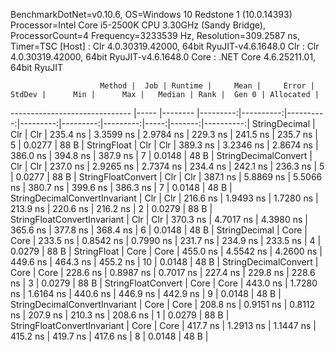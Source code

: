 
BenchmarkDotNet=v0.10.6, OS=Windows 10 Redstone 1 (10.0.14393)
Processor=Intel Core i5-2500K CPU 3.30GHz (Sandy Bridge), ProcessorCount=4
Frequency=3233539 Hz, Resolution=309.2587 ns, Timer=TSC
  [Host] : Clr 4.0.30319.42000, 64bit RyuJIT-v4.6.1648.0
  Clr    : Clr 4.0.30319.42000, 64bit RyuJIT-v4.6.1648.0
  Core   : .NET Core 4.6.25211.01, 64bit RyuJIT


                        Method |  Job | Runtime |     Mean |     Error |    StdDev |      Min |      Max |   Median | Rank |  Gen 0 | Allocated |
------------------------------ |----- |-------- |---------:|----------:|----------:|---------:|---------:|---------:|-----:|-------:|----------:|
                 StringDecimal |  Clr |     Clr | 235.4 ns | 3.3599 ns | 2.9784 ns | 229.3 ns | 241.5 ns | 235.7 ns |    5 | 0.0277 |      88 B |
                   StringFloat |  Clr |     Clr | 389.3 ns | 3.2346 ns | 2.8674 ns | 386.0 ns | 394.8 ns | 387.9 ns |    7 | 0.0148 |      48 B |
          StringDecimalConvert |  Clr |     Clr | 237.0 ns | 2.9265 ns | 2.7374 ns | 234.4 ns | 242.1 ns | 236.3 ns |    5 | 0.0277 |      88 B |
            StringFloatConvert |  Clr |     Clr | 387.1 ns | 5.8869 ns | 5.5066 ns | 380.7 ns | 399.6 ns | 386.3 ns |    7 | 0.0148 |      48 B |
 StringDecimalConvertInvariant |  Clr |     Clr | 216.6 ns | 1.9493 ns | 1.7280 ns | 213.9 ns | 220.6 ns | 216.2 ns |    2 | 0.0279 |      88 B |
   StringFloatConvertInvariant |  Clr |     Clr | 370.3 ns | 4.7017 ns | 4.3980 ns | 365.6 ns | 377.8 ns | 368.4 ns |    6 | 0.0148 |      48 B |
                 StringDecimal | Core |    Core | 233.5 ns | 0.8542 ns | 0.7990 ns | 231.7 ns | 234.9 ns | 233.5 ns |    4 | 0.0279 |      88 B |
                   StringFloat | Core |    Core | 455.0 ns | 4.5542 ns | 4.2600 ns | 449.6 ns | 464.3 ns | 455.2 ns |   10 | 0.0148 |      48 B |
          StringDecimalConvert | Core |    Core | 228.6 ns | 0.8987 ns | 0.7017 ns | 227.4 ns | 229.8 ns | 228.6 ns |    3 | 0.0279 |      88 B |
            StringFloatConvert | Core |    Core | 443.0 ns | 1.7280 ns | 1.6164 ns | 440.6 ns | 446.9 ns | 442.9 ns |    9 | 0.0148 |      48 B |
 StringDecimalConvertInvariant | Core |    Core | 208.8 ns | 0.9151 ns | 0.8112 ns | 207.9 ns | 210.3 ns | 208.6 ns |    1 | 0.0279 |      88 B |
   StringFloatConvertInvariant | Core |    Core | 417.7 ns | 1.2913 ns | 1.1447 ns | 415.2 ns | 419.7 ns | 417.6 ns |    8 | 0.0148 |      48 B |

